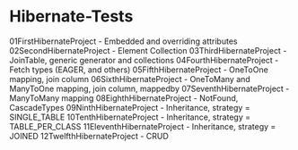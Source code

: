 # Hibernate-Tests

01FirstHibernateProject     - Embedded and overriding attributes
02SecondHibernateProject    - Element Collection
03ThirdHibernateProject     - JoinTable, generic generator and collections
04FourthHibernateProject    - Fetch types (EAGER, and others)
05FifthHibernateProject     - OneToOne mapping, join column
06SixthHibernateProject     - OneToMany and ManyToOne mapping, join column, mappedby
07SeventhHibernateProject   - ManyToMany mapping
08EighthHibernateProject    - NotFound, CascadeTypes
09NinthHibernateProject     - Inheritance, strategy = SINGLE_TABLE
10TenthHibernateProject     - Inheritance, strategy = TABLE_PER_CLASS
11EleventhHibernateProject  - Inheritance, strategy = JOINED
12TwelfthHibernateProject   - CRUD


